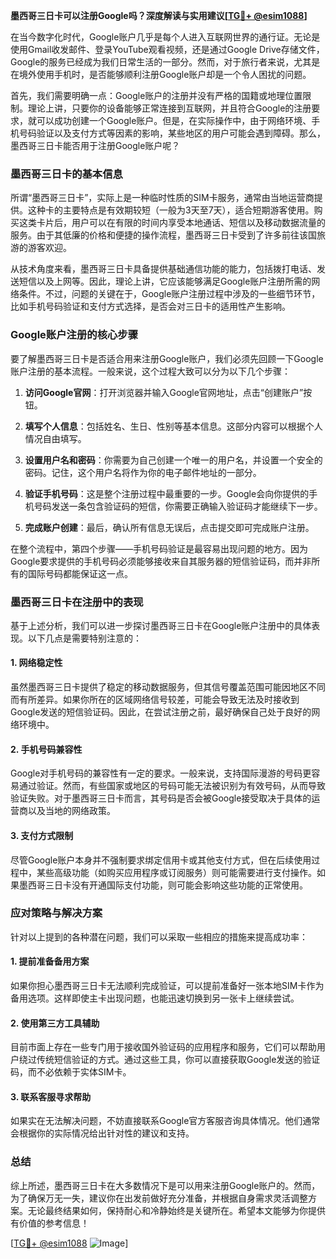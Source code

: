 **墨西哥三日卡可以注册Google吗？深度解读与实用建议[[TG💪+ @esim1088](https://t.me/s/esim1088)]**

在当今数字化时代，Google账户几乎是每个人进入互联网世界的通行证。无论是使用Gmail收发邮件、登录YouTube观看视频，还是通过Google Drive存储文件，Google的服务已经成为我们日常生活的一部分。然而，对于旅行者来说，尤其是在境外使用手机时，是否能够顺利注册Google账户却是一个令人困扰的问题。

首先，我们需要明确一点：Google账户的注册并没有严格的国籍或地理位置限制。理论上讲，只要你的设备能够正常连接到互联网，并且符合Google的注册要求，就可以成功创建一个Google账户。但是，在实际操作中，由于网络环境、手机号码验证以及支付方式等因素的影响，某些地区的用户可能会遇到障碍。那么，墨西哥三日卡能否用于注册Google账户呢？

### **墨西哥三日卡的基本信息**

所谓“墨西哥三日卡”，实际上是一种临时性质的SIM卡服务，通常由当地运营商提供。这种卡的主要特点是有效期较短（一般为3天至7天），适合短期游客使用。购买这类卡片后，用户可以在有限的时间内享受本地通话、短信以及移动数据流量的服务。由于其低廉的价格和便捷的操作流程，墨西哥三日卡受到了许多前往该国旅游的游客欢迎。

从技术角度来看，墨西哥三日卡具备提供基础通信功能的能力，包括拨打电话、发送短信以及上网等。因此，理论上讲，它应该能够满足Google账户注册所需的网络条件。不过，问题的关键在于，Google账户注册过程中涉及的一些细节环节，比如手机号码验证和支付方式选择，是否会对三日卡的适用性产生影响。

### **Google账户注册的核心步骤**

要了解墨西哥三日卡是否适合用来注册Google账户，我们必须先回顾一下Google账户注册的基本流程。一般来说，这个过程大致可以分为以下几个步骤：

1. **访问Google官网**：打开浏览器并输入Google官网地址，点击“创建账户”按钮。
   
2. **填写个人信息**：包括姓名、生日、性别等基本信息。这部分内容可以根据个人情况自由填写。

3. **设置用户名和密码**：你需要为自己创建一个唯一的用户名，并设置一个安全的密码。记住，这个用户名将作为你的电子邮件地址的一部分。

4. **验证手机号码**：这是整个注册过程中最重要的一步。Google会向你提供的手机号码发送一条包含验证码的短信，你需要正确输入验证码才能继续下一步。

5. **完成账户创建**：最后，确认所有信息无误后，点击提交即可完成账户注册。

在整个流程中，第四个步骤——手机号码验证是最容易出现问题的地方。因为Google要求提供的手机号码必须能够接收来自其服务器的短信验证码，而并非所有的国际号码都能保证这一点。

### **墨西哥三日卡在注册中的表现**

基于上述分析，我们可以进一步探讨墨西哥三日卡在Google账户注册中的具体表现。以下几点是需要特别注意的：

#### **1. 网络稳定性**
虽然墨西哥三日卡提供了稳定的移动数据服务，但其信号覆盖范围可能因地区不同而有所差异。如果你所在的区域网络信号较差，可能会导致无法及时接收到Google发送的短信验证码。因此，在尝试注册之前，最好确保自己处于良好的网络环境中。

#### **2. 手机号码兼容性**
Google对手机号码的兼容性有一定的要求。一般来说，支持国际漫游的号码更容易通过验证。然而，有些国家或地区的号码可能无法被识别为有效号码，从而导致验证失败。对于墨西哥三日卡而言，其号码是否会被Google接受取决于具体的运营商以及当地的网络政策。

#### **3. 支付方式限制**
尽管Google账户本身并不强制要求绑定信用卡或其他支付方式，但在后续使用过程中，某些高级功能（如购买应用程序或订阅服务）则可能需要进行支付操作。如果墨西哥三日卡没有开通国际支付功能，则可能会影响这些功能的正常使用。

### **应对策略与解决方案**

针对以上提到的各种潜在问题，我们可以采取一些相应的措施来提高成功率：

#### **1. 提前准备备用方案**
如果你担心墨西哥三日卡无法顺利完成验证，可以提前准备好一张本地SIM卡作为备用选项。这样即使主卡出现问题，也能迅速切换到另一张卡上继续尝试。

#### **2. 使用第三方工具辅助**
目前市面上存在一些专门用于接收国外验证码的应用程序和服务，它们可以帮助用户绕过传统短信验证的方式。通过这些工具，你可以直接获取Google发送的验证码，而不必依赖于实体SIM卡。

#### **3. 联系客服寻求帮助**
如果实在无法解决问题，不妨直接联系Google官方客服咨询具体情况。他们通常会根据你的实际情况给出针对性的建议和支持。

### **总结**

综上所述，墨西哥三日卡在大多数情况下是可以用来注册Google账户的。然而，为了确保万无一失，建议你在出发前做好充分准备，并根据自身需求灵活调整方案。无论最终结果如何，保持耐心和冷静始终是关键所在。希望本文能够为你提供有价值的参考信息！

[[TG💪+ @esim1088](https://t.me/s/esim1088) ![Image](https://i.postimg.cc/4NQfJmqS/Snipaste-2025-05-13-00-14-12.png)]